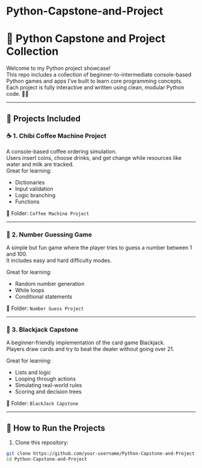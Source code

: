 # Python-Capstone-and-Project
# 🐍 Python Capstone and Project Collection

Welcome to my Python project showcase!  
This repo includes a collection of beginner-to-intermediate console-based Python games and apps I've built to learn core programming concepts.  
Each project is fully interactive and written using clean, modular Python code. 🧠✨

---

## 📁 Projects Included

### ☕ 1. Chibi Coffee Machine Project
A console-based coffee ordering simulation.  
Users insert coins, choose drinks, and get change while resources like water and milk are tracked.  
Great for learning:
- Dictionaries
- Input validation
- Logic branching
- Functions

📂 Folder: `Coffee Machine Project`

---

### 🔢 2. Number Guessing Game
A simple but fun game where the player tries to guess a number between 1 and 100.  
It includes easy and hard difficulty modes.

Great for learning:
- Random number generation
- While loops
- Conditional statements

📂 Folder: `Number Guess Project`

---

### 🎴 3. Blackjack Capstone
A beginner-friendly implementation of the card game Blackjack.  
Players draw cards and try to beat the dealer without going over 21.

Great for learning:
- Lists and logic
- Looping through actions
- Simulating real-world rules
- Scoring and decision trees

📂 Folder: `BlackJack Capstone`

---

## 🚀 How to Run the Projects

1. Clone this repository:
```bash
git clone https://github.com/your-username/Python-Capstone-and-Project.git
cd Python-Capstone-and-Project

